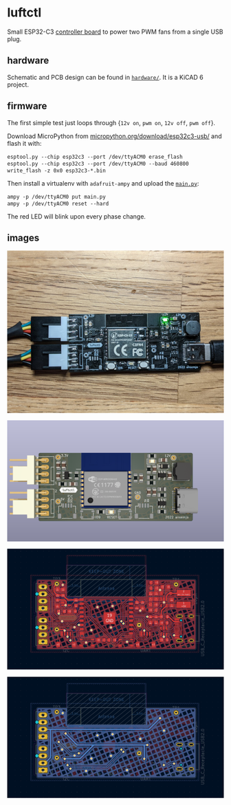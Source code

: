 # luftctl

Small ESP32-C3 [controller board](schematic.pdf) to power two PWM fans from a single USB plug.

## hardware

Schematic and PCB design can be found in [`hardware/`](hardware/). It is a KiCAD 6 project.

## firmware

The first simple test just loops through {`12v on`, `pwm on`, `12v off`, `pwm off`}.

Download MicroPython from [micropython.org/download/esp32c3-usb/](https://micropython.org/download/esp32c3-usb/) and flash it with:

```
esptool.py --chip esp32c3 --port /dev/ttyACM0 erase_flash
esptool.py --chip esp32c3 --port /dev/ttyACM0 --baud 460800 write_flash -z 0x0 esp32c3-*.bin
```

Then install a virtualenv with `adafruit-ampy` and upload the [`main.py`](main.py):

```
ampy -p /dev/ttyACM0 put main.py
ampy -p /dev/ttyACM0 reset --hard
```

The red LED will blink upon every phase change.

## images

![](images/PXL_20220126_231914811.jpg)

![](images/pcb-render.png)

![](images/pcb-front.png)

![](images/pcb-back.png)
